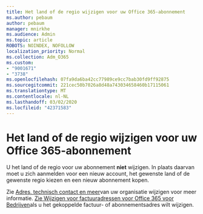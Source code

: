 ```yaml
---
title: Het land of de regio wijzigen voor uw Office 365-abonnement
ms.author: pebaum
author: pebaum
manager: mnirkhe
ms.audience: Admin
ms.topic: article
ROBOTS: NOINDEX, NOFOLLOW
localization_priority: Normal
ms.collection: Adm_O365
ms.custom:
- "9001671"
- "3738"
ms.openlocfilehash: 07fa9da6ba42cc77989ce9cc7bab30fd9ff92875
ms.sourcegitcommit: 221cec50b7026a8d48a743034658460b17115061
ms.translationtype: MT
ms.contentlocale: nl-NL
ms.lasthandoff: 03/02/2020
ms.locfileid: "42371583"
---
```

# <a name="change-the-country-or-region-for-your-office-365-subscription"></a>Het land of de regio wijzigen voor uw Office 365-abonnement

U het land of de regio voor uw abonnement **niet** wijzigen. In plaats daarvan moet u zich aanmelden voor een nieuw account, het gewenste land of de gewenste regio kiezen en een nieuw abonnement kopen. 

Zie [Adres, technisch contact en meer](https://docs.microsoft.com/en-us/microsoft-365/admin/manage/change-address-contact-and-more?view=o365-worldwide)van uw organisatie wijzigen voor meer informatie. [Zie Wijzigen voor factuuradressen voor Office 365 voor Bedrijven](https://docs.microsoft.com/en-us/microsoft-365/commerce/billing-and-payments/change-your-billing-addresses?view=o365-worldwide)als u het gekoppelde factuur- of abonnementsadres wilt wijzigen. 
